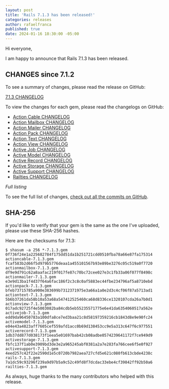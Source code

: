```yaml
---
layout: post
title: 'Rails 7.1.3 has been released!'
categories: releases
author: rafaelfranca
published: true
date: 2024-01-16 18:30:00 -05:00
---
```


Hi everyone,

I am happy to announce that Rails 7.1.3 has been released.


## CHANGES since 7.1.2

To see a summary of changes, please read the release on GitHub:

[7.1.3 CHANGELOG](https://github.com/rails/rails/releases/tag/v7.1.3)

To view the changes for each gem, please read the changelogs on GitHub:
* [Action Cable CHANGELOG](https://github.com/rails/rails/blob/v7.1.3/actioncable/CHANGELOG.md)
* [Action Mailbox CHANGELOG](https://github.com/rails/rails/blob/v7.1.3/actionmailbox/CHANGELOG.md)
* [Action Mailer CHANGELOG](https://github.com/rails/rails/blob/v7.1.3/actionmailer/CHANGELOG.md)
* [Action Pack CHANGELOG](https://github.com/rails/rails/blob/v7.1.3/actionpack/CHANGELOG.md)
* [Action Text CHANGELOG](https://github.com/rails/rails/blob/v7.1.3/actiontext/CHANGELOG.md)
* [Action View CHANGELOG](https://github.com/rails/rails/blob/v7.1.3/actionview/CHANGELOG.md)
* [Active Job CHANGELOG](https://github.com/rails/rails/blob/v7.1.3/activejob/CHANGELOG.md)
* [Active Model CHANGELOG](https://github.com/rails/rails/blob/v7.1.3/activemodel/CHANGELOG.md)
* [Active Record CHANGELOG](https://github.com/rails/rails/blob/v7.1.3/activerecord/CHANGELOG.md)
* [Active Storage CHANGELOG](https://github.com/rails/rails/blob/v7.1.3/activestorage/CHANGELOG.md)
* [Active Support CHANGELOG](https://github.com/rails/rails/blob/v7.1.3/activesupport/CHANGELOG.md)
* [Railties CHANGELOG](https://github.com/rails/rails/blob/v7.1.3/railties/CHANGELOG.md)


*Full listing*

To see the full list of changes, [check out all the commits on
GitHub](https://github.com/rails/rails/compare/v7.1.2...v7.1.3).

## SHA-256

If you'd like to verify that your gem is the same as the one I've uploaded,
please use these SHA-256 hashes.

Here are the checksums for 7.1.3:

```
$ shasum -a 256 *-7.1.3.gem
0f736f24e1a225682784f175dd51da1b251721cdd0510fba78a66e87fa175314  actioncable-7.1.3.gem
fcaf583b2d66f5d979b5776deaa1a455101567b93e89be3276c05c519a0f7720  actionmailbox-7.1.3.gem
df9e9d791c62a8aafac219f017fe87c70bc72cee027e3c1fb33a06f077f8498c  actionmailer-7.1.3.gem
e3e9d13ba1f4d37f64a6fac186f2c3c8c0af5883ec44fbe234796af5a8710ebd  actionpack-7.1.3.gem
bfeb73715785a900e383699b7312371975e3a66a1a0e2d3c4cf06f87a5713ad1  actiontext-7.1.3.gem
5b6b37261da58b10a53a68a547412525460ca68d8336ce1320107cda26a7b0d1  actionview-7.1.3.gem
017adc92725f4e5003082ba84cdb5eb55235571775e6e41da6354060517a562e  activejob-7.1.3.gem
edd9da96450783a100dfa8ce7ed3baa21c8d58197359216cb1843d8e9e90fc24  activemodel-7.1.3.gem
e04e43a4823aff7605cef559afd1acc0b69d138453cc9e5a313c647f6c977551  activerecord-7.1.3.gem
1db37dd877d038173f1eea5e01697bab42cb08adbe0574239641172f7ce949d9  activestorage-7.1.3.gem
fbfc137f1ab0e3909bd3de3e2a965245abf0381a2a7e283fa766cee6f5e0f927  activesupport-7.1.3.gem
4eed257c42f22e2590d1e5c0720b7982aea727cfd5e621c080fb613cbde4238c  rails-7.1.3.gem
7a1dc59c93296f239a9d97b5a9c52c49fd8f7dcdac33ebe4cf39842ff92b50a6  railties-7.1.3.gem
```

As always, huge thanks to the many contributors who helped with this release.
